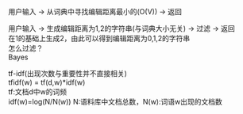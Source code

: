 用户输入 -> 从词典中寻找编辑距离最小的(O(V)) -> 返回   
   
   
用户输入 -> 生成编辑距离为1,2的字符串(与词典大小无关) -> 过滤 -> 返回   
在1的基础上生成2，由此可以得到编辑距离为0,1,2的字符串    
怎么过滤？   
Bayes    
    
    
tf-idf(出现次数与重要性并不直接相关)    
tfidf(w) = tf(d,w)\*idf(w)    
tf:文档d中w的词频   
idf(w)=log(N/N(w)) N:语料库中文档总数，N(w):词语w出现的文档数    
